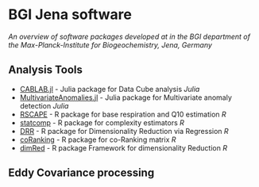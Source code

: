 # BGI Jena software
*An overview of software packages developed at in the BGI department of the Max-Planck-Institute for Biogeochemistry, Jena, Germany*

## Analysis Tools

- [CABLAB.jl](https://github.com/CAB-LAB/CABLAB.jl) - Julia package for Data Cube analysis *Julia*
- [MultivariateAnomalies.jl](https://github.com/milanflach/MultivariateAnomalies.jl) - Julia package for Multivariate anomaly detection *Julia*
- [RSCAPE](https://github.com/bgi-jena/RSCAPE) - R package for base respiration and Q10 estimation *R*
- [statcomp](http://statcomp.r-forge.r-project.org) - R package for complexity estimators *R*
- [DRR](https://github.com/gdkrmr/DRR) - R package for Dimensionality Reduction via Regression *R*
- [coRanking](https://github.com/gdkrmr/coRanking) - R package for co-Ranking matrix *R*
- [dimRed](https://github.com/gdkrmr/dimRed) - R package Framework for dimensionality Reduction *R*

## Eddy Covariance processing


